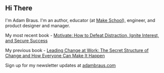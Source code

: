 ## Hi There

I'm Adam Braus. I'm an author, educator (at [Make School](makeschool.com)), engineer, and product designer and manager. 

My most recent book - [Motivate: How to Defeat Distraction, Ignite Interest, and Secure Success](https://www.bit.ly/motivate-book)

My previous book - [Leading Change at Work: The Secret Structure of Change and How Everyone Can Make It Happen](https://smile.amazon.com/gp/product/B082GQ296B/ref=dbs_a_def_rwt_hsch_vapi_taft_p1_i0)

Sign up for my newsletter updates at [adambraus.com](https://www.adambraus.com)
